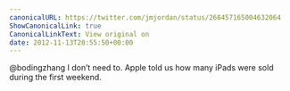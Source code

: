 ```yaml
---
canonicalURL: https://twitter.com/jmjordan/status/268457165004632064
ShowCanonicalLink: true
CanonicalLinkText: View original on
date: 2012-11-13T20:55:50+00:00
---
```

@bodingzhang I don’t need to. Apple told us how many iPads were sold during the first weekend.